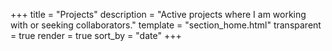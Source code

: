 +++
title = "Projects"
description = "Active projects where I am working with or seeking collaborators."
template = "section_home.html"
transparent = true
render = true
sort_by = "date"
+++
